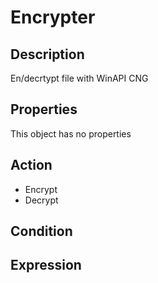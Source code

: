 # Encrypter

## Description

En/decrtypt file with WinAPI CNG

## Properties

This object has no properties

## Action

- Encrypt
- Decrypt

## Condition

## Expression
